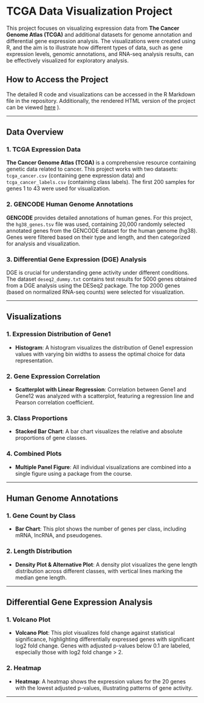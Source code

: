 
# TCGA Data Visualization Project

This project focuses on visualizing expression data from **The Cancer Genome Atlas (TCGA)** and additional datasets for genome annotation and differential gene expression analysis. The visualizations were created using R, and the aim is to illustrate how different types of data, such as gene expression levels, genomic annotations, and RNA-seq analysis results, can be effectively visualized for exploratory analysis.

## How to Access the Project

The detailed R code and visualizations can be accessed in the R Markdown file in the repository. Additionally, the rendered HTML version of the project can be viewed [here](https://lolarh.github.io/Data_Visualization_RMD/DA_dataViz.html)
).

---

## Data Overview

### 1. TCGA Expression Data

**The Cancer Genome Atlas (TCGA)** is a comprehensive resource containing genetic data related to cancer. This project works with two datasets: `tcga_cancer.csv` (containing gene expression data) and `tcga_cancer_labels.csv` (containing class labels). The first 200 samples for genes 1 to 43 were used for visualization.

### 2. GENCODE Human Genome Annotations

**GENCODE** provides detailed annotations of human genes. For this project, the `hg38_genes.tsv` file was used, containing 20,000 randomly selected annotated genes from the GENCODE dataset for the human genome (hg38). Genes were filtered based on their type and length, and then categorized for analysis and visualization.

### 3. Differential Gene Expression (DGE) Analysis

DGE is crucial for understanding gene activity under different conditions. The dataset `deseq2_dummy.txt` contains test results for 5000 genes obtained from a DGE analysis using the DESeq2 package. The top 2000 genes (based on normalized RNA-seq counts) were selected for visualization.

---

## Visualizations

### 1. Expression Distribution of Gene1

- **Histogram**: A histogram visualizes the distribution of Gene1 expression values with varying bin widths to assess the optimal choice for data representation.

### 2. Gene Expression Correlation

- **Scatterplot with Linear Regression**: Correlation between Gene1 and Gene12 was analyzed with a scatterplot, featuring a regression line and Pearson correlation coefficient. 

### 3. Class Proportions

- **Stacked Bar Chart**: A bar chart visualizes the relative and absolute proportions of gene classes.

### 4. Combined Plots

- **Multiple Panel Figure**: All individual visualizations are combined into a single figure using a package from the course.

---

## Human Genome Annotations

### 1. Gene Count by Class

- **Bar Chart**: This plot shows the number of genes per class, including mRNA, lncRNA, and pseudogenes.

### 2. Length Distribution

- **Density Plot & Alternative Plot**: A density plot visualizes the gene length distribution across different classes, with vertical lines marking the median gene length.

---

## Differential Gene Expression Analysis

### 1. Volcano Plot

- **Volcano Plot**: This plot visualizes fold change against statistical significance, highlighting differentially expressed genes with significant log2 fold change. Genes with adjusted p-values below 0.1 are labeled, especially those with log2 fold change > 2.

### 2. Heatmap

- **Heatmap**: A heatmap shows the expression values for the 20 genes with the lowest adjusted p-values, illustrating patterns of gene activity.

---



